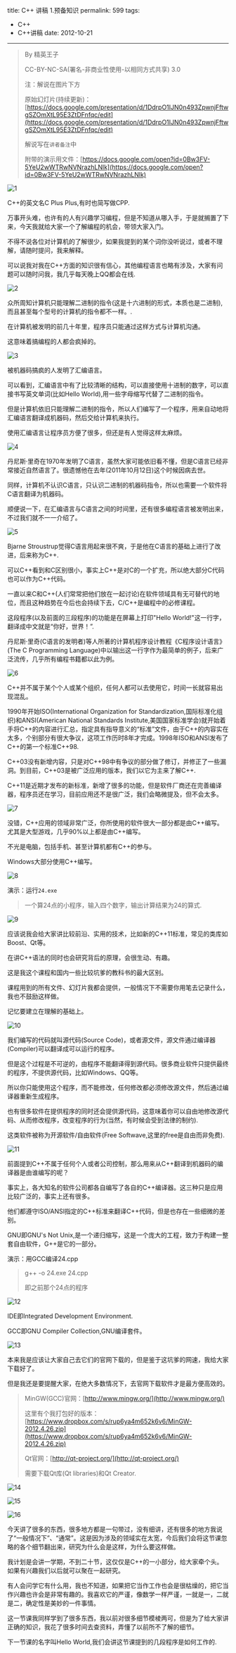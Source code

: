 title: C++ 讲稿 1.预备知识
permalink: 599
tags:
  - C++
  - C++讲稿
date: 2012-10-21
---

> By 精英王子
>
>   CC-BY-NC-SA(署名-非商业性使用-以相同方式共享) 3.0
>
> 注：解说在图片下方
>
> 原始幻灯片(持续更新)：[https://docs.google.com/presentation/d/1DdrpO1IJN0n493ZpwnjFftwgSZOmXtL95E3ZtDFnfqc/edit](https://docs.google.com/presentation/d/1DdrpO1IJN0n493ZpwnjFftwgSZOmXtL95E3ZtDFnfqc/edit)
>
>   解说写在`讲者备注`中
>
>   附带的演示用文件：[https://docs.google.com/open?id=0Bw3FV-5YeU2wWTRwNVNrazhLNlk](https://docs.google.com/open?id=0Bw3FV-5YeU2wWTRwNVNrazhLNlk)

![1](http://i.minus.com/ibdsCTr6MaO5SH.png)

C++的英文名C Plus Plus,有时也简写做CPP.

万事开头难，也许有的人有兴趣学习编程，但是不知道从哪入手，于是就搁置了下来，今天我就给大家一个了解编程的机会，带领大家入门。

不得不说各位对计算机的了解很少，如果我提到的某个词你没听说过，或者不理解，请随时提问，我来解释。

可以说我对我在C++方面的知识很有信心，其他编程语言也略有涉及，大家有问题可以随时问我，我几乎每天晚上QQ都会在线.

![2](http://i.minus.com/iilqRD9k9QH4R.png)

众所周知计算机只能理解二进制的指令(这是十六进制的形式，本质也是二进制),而且甚至每个型号的计算机的指令都不一样。.

在计算机被发明的前几十年里，程序员只能通过这样方式与计算机沟通。

这意味着搞编程的人都会疯掉的。

![3](http://i.minus.com/iREmQh33vjGM5.png)

被机器码搞疯的人发明了汇编语言。

可以看到，汇编语言中有了比较清晰的结构，可以直接使用十进制的数字，可以直接书写英文单词(比如Hello World),用一些字母缩写代替了二进制的指令。

但是计算机依旧只能理解二进制的指令，所以人们编写了一个程序，用来自动地将汇编语言翻译成机器码，然后交给计算机来执行。

使用汇编语言让程序员方便了很多，但还是有人觉得这样太麻烦。

![4](http://i.minus.com/iLcbcRHQbAvcE.png)

丹尼斯·里奇在1970年发明了C语言，虽然大家可能依旧看不懂，但是C语言已经非常接近自然语言了。很遗憾他在去年(2011年10月12日)这个时候因病去世。

同样，计算机不认识C语言，只认识二进制的机器码指令，所以也需要一个软件将C语言翻译为机器码。

顺便说一下，在汇编语言与C语言之间的时间里，还有很多编程语言被发明出来，不过我们就不一一介绍了。

![5](http://i.minus.com/ib2Cu9EYpSFOkL.png)

Bjarne Stroustrup觉得C语言用起来很不爽，于是他在C语言的基础上进行了改进，后来称为C++.

可以C++看到和C区别很小，事实上C++是对C的一个扩充，所以绝大部分C代码也可以作为C++代码。

一直以来C和C++(人们常常把他们放在一起讨论)在软件领域具有无可替代的地位，而且这种趋势在今后也会持续下去，C/C++是编程中的必修课程。

这段程序(以及前面的三段程序)的功能是在屏幕上打印"Hello World!"这一行字，翻译成中文就是“你好，世界！”.

丹尼斯·里奇(C语言的发明者)等人所著的计算机程序设计教程《C程序设计语言》(The C Programming Language)中以输出这一行字作为最简单的例子，后来广泛流传，几乎所有编程书籍都以此为例。

![6](http://i.minus.com/imHLvWxi8VxmK.png)

C++并不属于某个个人或某个组织，任何人都可以去使用它，时间一长就容易出现混乱。

1990年开始ISO(International Organization for Standardization,国际标准化组织)和ANSI(American National Standards Institute,美国国家标准学会)就开始着手将C++的内容进行汇总，指定具有指导意义的“标准”文件，由于C++的内容实在太多，个别部分有很大争议，这项工作历时8年才完成。1998年ISO和ANSI发布了C++的第一个标准C++98.

C++03没有新增内容，只是对C++98中有争议的部分做了修订，并修正了一些漏洞。到目前，C++03是被广泛应用的版本，我们以它为主来了解C++.

C++11是近期才发布的新标准，新增了很多的功能，但是软件厂商还在完善编译器，程序员还在学习，目前应用还不是很广泛，我们会略微提及，但不会太多。

![7](http://i.minus.com/ibi5Lrs3OLHdJo.png)

没错，C++应用的领域非常广泛，你所使用的软件很大一部分都是由C++编写。尤其是大型游戏，几乎90%以上都是由C++编写。

不光是电脑，包括手机、甚至计算机都有C++的参与。

Windows大部分使用C++编写。

![8](http://i.minus.com/ibAKIpJriEG7r.png)

演示：运行`24.exe`

> 一个算24点的小程序，输入四个数字，输出计算结果为24的算式.

![9](http://i.minus.com/ib1JvTIwEAl5t7.png)

应该说我会给大家讲比较前沿、实用的技术，比如新的C++11标准，常见的类库如Boost、Qt等。

在讲C++语法的同时也会研究背后的原理，会很生动、有趣。

这是我这个课程和国内一些比较坑爹的教科书的最大区别。

课程用到的所有文件、幻灯片我都会提供，一般情况下不需要你用笔去记录什么，我也不鼓励这样做。

记忆要建立在理解的基础上。

![10](http://i.minus.com/ii1wjwdVoMFin.png)

我们编写的代码就叫源代码(Source Code)，或者源文件，源文件通过编译器(Compiler)可以翻译成可以运行的程序。

但是这个过程是不可逆的，由程序不能翻译得到源代码。很多商业软件只提供最终的程序，不提供源代码，比如Windows、QQ等。

所以你只能使用这个程序，而不能修改，任何修改都必须修改源文件，然后通过编译器重新生成程序。

也有很多软件在提供程序的同时还会提供源代码，这意味着你可以自由地修改源代码、从而修改程序，改变程序的行为(当然，有时候会受到法律的制约).

这类软件被称为开源软件/自由软件(Free Softwave,这里的free是自由而非免费).

![11](http://i.minus.com/iNLcuoaXJR3nX.png)

前面提到C++不属于任何个人或者公司控制，那么用来从C++翻译到机器码的编译器是由谁编写的呢？

事实上，各大知名的软件公司都各自编写了各自的C++编译器。这三种只是应用比较广泛的，事实上还有很多。

他们都遵守ISO/ANSI指定的C++标准来翻译C++代码，但是也存在一些细微的差别。

GNU即GNU's Not Unix,是一个递归缩写，这是一个庞大的工程，致力于构建一整套自由软件，G++是它的一部分。

演示：用GCC编译24.cpp

> g++ -o 24.exe 24.cpp
>
>   即之前那个24点的程序

![12](http://i.minus.com/ibkH4gs1UkHwPd.png)

IDE即Integrated Development Environment.

GCC即GNU Compiler Collection,GNU编译套件。

![13](http://i.minus.com/iV1HqBezZBSME.png)

本来我是应该让大家自己去它们的官网下载的，但是鉴于这坑爹的网速，我给大家下载好了。

但是我还是要提醒大家，在绝大多数情况下，去官网下载软件才是最方便高效的。

> MinGW(GCC)官网：[http://www.mingw.org/](http://www.mingw.org/)
>
>   这里有个我打包好的版本：[https://www.dropbox.com/s/rup6ya4m652k6v6/MinGW-2012.4.26.zip](https://www.dropbox.com/s/rup6ya4m652k6v6/MinGW-2012.4.26.zip)
>
>   Qt官网：[http://qt-project.org/](http://qt-project.org/)
>
>   需要下载Qt库(Qt libraries)和Qt Creator.

![14](http://i.minus.com/ibvru9yTUNmBxy.png)

![15](http://i.minus.com/iAJvrA4rP8JXY.png)

![16](http://i.minus.com/ibinyWDev4FxMD.png)

今天讲了很多的东西，很多地方都是一句带过，没有细讲，还有很多的地方我说了“一般情况下”、“通常”。这是因为涉及的领域实在太宽，今后我们会将这节课忽略的各个细节翻出来，研究为什么会是这样，为什么要这样做。

我计划是会讲一学期，不到二十节，这仅仅是C++的一小部分，给大家牵个头。如果有兴趣我们以后就可以聚在一起研究。

有人会问学它有什么用，我也不知道，如果把它当作工作也会是很枯燥的，把它当作兴趣也许会是非常有趣的。我喜欢它的严谨，像数学一样严谨，一就是一，二就是二，确定性是美妙的一件事情。

这一节课我同样学到了很多东西，我以前对很多细节模棱两可，但是为了给大家讲正确的知识，我花了很多时间去查资料，弄懂了以前所不了解的细节。

下一节课的名字叫Hello World,我们会讲这节课提到的几段程序是如何工作的.
